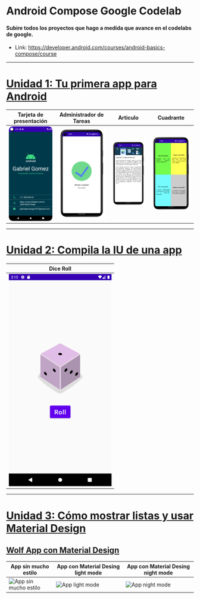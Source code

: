 # Android Compose Google Codelab
#### Subire todos los proyectos que hago a medida que avance en el codelabs de google.
* Link: https://developer.android.com/courses/android-basics-compose/course

-----------------------

# [Unidad 1: Tu primera app para Android](https://github.com/GabrielGomezGG/AndroidComposeGoogleCodelab/tree/master/Unidad_1_Tu_primera_app_para_Android)
| Tarjeta de presentación | Administrador de Tareas | Articulo | Cuadrante |
|-|-|-|-|
|![](https://github.com/GabrielGomezGG/AndroidComposeGoogleCodelab/blob/master/Unidad_1_Tu_primera_app_para_Android/TarjetaDePresentacion/tarjeta-de-presentacion.png)| ![](https://github.com/GabrielGomezGG/AndroidComposeGoogleCodelab/blob/master/Unidad_1_Tu_primera_app_para_Android/AdministradorDeTareaas/admin.png) | ![](https://github.com/GabrielGomezGG/AndroidComposeGoogleCodelab/blob/master/Unidad_1_Tu_primera_app_para_Android/ArtculodeCompose/articulo.png) | ![](https://github.com/GabrielGomezGG/AndroidComposeGoogleCodelab/blob/master/Unidad_1_Tu_primera_app_para_Android/CuadranteDeCompose/cuadrante.png) 

-----------------------
# [Unidad 2: Compila la IU de una app](https://github.com/GabrielGomezGG/AndroidComposeGoogleCodelab/tree/master/Unidad_2_Compila_la_IU_de_una_app/)
| Dice Roll |
|-|
|![](https://github.com/GabrielGomezGG/AndroidComposeGoogleCodelab/blob/master/Unidad_2_Compila_la_IU_de_una_app/DiceRoller/dice_roll.png)|
-----------------------
# [Unidad 3: Cómo mostrar listas y usar Material Design](https://github.com/GabrielGomezGG/AndroidComposeGoogleCodelab/tree/master/Unidad_3_C%C3%B3mo_mostrar_listas_y_usar_Material_Design)
## [Wolf App con Material Design](https://github.com/GabrielGomezGG/AndroidComposeGoogleCodelab/tree/master/Unidad_3_C%C3%B3mo_mostrar_listas_y_usar_Material_Design/MaterialComposeExample)
|App sin mucho estilo|App con Material Desing light mode|App con Material Desing night mode|
|-|-|-|
|![App sin mucho estilo](https://github.com/GabrielGomezGG/AndroidComposeGoogleCodelab/blob/master/Unidad_3_C%C3%B3mo_mostrar_listas_y_usar_Material_Design/MaterialComposeExample/without%20style.png)|![App light mode](https://github.com/GabrielGomezGG/AndroidComposeGoogleCodelab/blob/master/Unidad_3_C%C3%B3mo_mostrar_listas_y_usar_Material_Design/MaterialComposeExample/final-light-mode.png)|![App night mode](https://github.com/GabrielGomezGG/AndroidComposeGoogleCodelab/blob/master/Unidad_3_C%C3%B3mo_mostrar_listas_y_usar_Material_Design/MaterialComposeExample/final-night-mode.png)|


